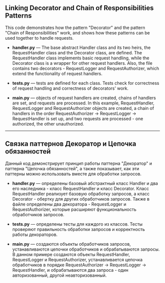 ## Linking Decorator and Chain of Responsibilities Patterns 

This code demonstrates how the pattern "Decorator" and the pattern "Chain of Responsibilities" work, and shows how these patterns can be used together to handle requests.

- **handler.py** — The base abstract Handler class and its two heirs, the RequestHandler class and the Decorator class, are defined. The RequestHandler class implements basic request handling, while the Decorator class is a wrapper for other request handlers. Also, the file contains two decorators - RequestLogger and RequestAuthorizer, which extend the functionality of request handlers.

- **tests.py** — tests are defined for each class. Tests check for correctness of request handling and correctness of decorators' work.

- **main.py** — objects of request handlers are created, chains of handlers are set, and requests are processed. In this example, RequestHandler, RequestLogger and RequestAuthorizer objects are created, a chain of handlers in the order RequestAuthorizer -> RequestLogger -> RequestHandler is set up, and two requests are processed - one authorized, the other unauthorized.

_________________________________________________________________________________

## Связка паттернов Декоратор и Цепочка обязанностей 

Данный код демонстрирует принцип работы паттерна "Декоратор" и паттерна "Цепочка обязанностей", а также показывает, как эти паттерны можно использовать вместе для обработки запросов.

- **handler.py** — определены базовый абстрактный класс Handler и два его наследника - класс RequestHandler и класс Decorator. Класс RequestHandler реализует базовую обработку запросов, а класс Decorator - обертку для других обработчиков запросов. Также в файле определены два декоратора - RequestLogger и RequestAuthorizer, которые расширяют функциональность обработчиков запросов.

- **tests.py** — определены тесты для каждого из классов. Тесты проверяют правильность обработки запросов и корректность работы декораторов.

- **main.py** — создаются объекты обработчиков запросов, устанавливаются цепочки обработчиков и обрабатываются запросы. В данном примере создаются объекты RequestHandler, RequestLogger и RequestAuthorizer, устанавливается цепочка обработчиков в порядке RequestAuthorizer -> RequestLogger -> RequestHandler, и обрабатываются два запроса - один авторизованный, другой неавторизованный.

